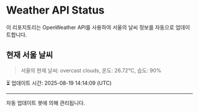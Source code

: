 
# Weather API Status

이 리포지토리는 OpenWeather API를 사용하여 서울의 날씨 정보를 자동으로 업데이트합니다.

## 현재 서울 날씨
> 서울의 현재 날씨: overcast clouds, 온도: 26.72°C, 습도: 90%

⏳ 업데이트 시간: 2025-08-19 14:14:09 (UTC)

---
자동 업데이트 봇에 의해 관리됩니다.
